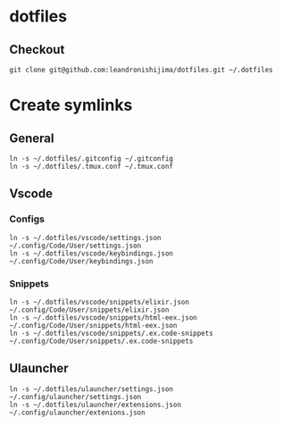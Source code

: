 # dotfiles

## Checkout

```
git clone git@github.com:leandronishijima/dotfiles.git ~/.dotfiles
```

# Create symlinks

## General

```
ln -s ~/.dotfiles/.gitconfig ~/.gitconfig
ln -s ~/.dotfiles/.tmux.conf ~/.tmux.conf
```

## Vscode

### Configs

```
ln -s ~/.dotfiles/vscode/settings.json ~/.config/Code/User/settings.json
ln -s ~/.dotfiles/vscode/keybindings.json ~/.config/Code/User/keybindings.json
```

### Snippets

```
ln -s ~/.dotfiles/vscode/snippets/elixir.json ~/.config/Code/User/snippets/elixir.json
ln -s ~/.dotfiles/vscode/snippets/html-eex.json ~/.config/Code/User/snippets/html-eex.json
ln -s ~/.dotfiles/vscode/snippets/.ex.code-snippets ~/.config/Code/User/snippets/.ex.code-snippets
```

## Ulauncher

```
ln -s ~/.dotfiles/ulauncher/settings.json ~/.config/ulauncher/settings.json
ln -s ~/.dotfiles/ulauncher/extensions.json ~/.config/ulauncher/extenions.json
```
